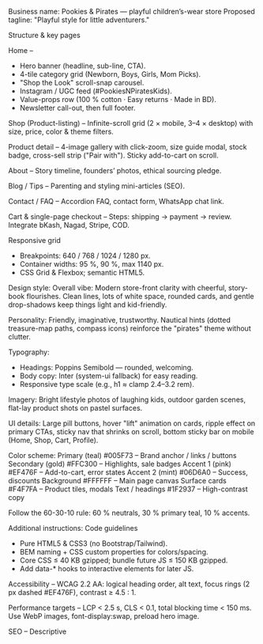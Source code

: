 Business name: Pookies & Pirates — playful children’s-wear store
Proposed tagline: "Playful style for little adventurers."

Structure & key pages

Home –
- Hero banner (headline, sub-line, CTA).
- 4-tile category grid (Newborn, Boys, Girls, Mom Picks).
- "Shop the Look" scroll-snap carousel.
- Instagram / UGC feed (#PookiesNPiratesKids).
- Value-props row (100 % cotton · Easy returns · Made in BD).
- Newsletter call-out, then full footer.

Shop (Product-listing) – Infinite-scroll grid (2 × mobile, 3–4 × desktop) with size, price, color & theme filters.

Product detail – 4-image gallery with click-zoom, size guide modal, stock badge, cross-sell strip ("Pair with"). Sticky add-to-cart on scroll.

About – Story timeline, founders’ photos, ethical sourcing pledge.

Blog / Tips – Parenting and styling mini-articles (SEO).

Contact / FAQ – Accordion FAQ, contact form, WhatsApp chat link.

Cart & single-page checkout – Steps: shipping → payment → review. Integrate bKash, Nagad, Stripe, COD.

Responsive grid
- Breakpoints: 640 / 768 / 1024 / 1280 px.
- Container widths: 95 %, 90 %, max 1140 px.
- CSS Grid & Flexbox; semantic HTML5.

Design style:
Overall vibe: Modern store-front clarity with cheerful, story-book flourishes. Clean lines, lots of white space, rounded cards, and gentle drop-shadows keep things light and kid-friendly.

Personality: Friendly, imaginative, trustworthy. Nautical hints (dotted treasure-map paths, compass icons) reinforce the "pirates" theme without clutter.

Typography:
- Headings: Poppins Semibold — rounded, welcoming.
- Body copy: Inter (system-ui fallback) for easy reading.
- Responsive type scale (e.g., h1 ≈ clamp 2.4–3.2 rem).

Imagery: Bright lifestyle photos of laughing kids, outdoor garden scenes, flat-lay product shots on pastel surfaces.

UI details: Large pill buttons, hover "lift" animation on cards, ripple effect on primary CTAs, sticky nav that shrinks on scroll, bottom sticky bar on mobile (Home, Shop, Cart, Profile).

Color scheme:
Primary (teal) #005F73 – Brand anchor / links / buttons
Secondary (gold) #FFC300 – Highlights, sale badges
Accent 1 (pink) #EF476F – Add-to-cart, error states
Accent 2 (mint) #06D6A0 – Success, discounts
Background #FFFFFF – Main page canvas
Surface cards #F4F7FA – Product tiles, modals
Text / headings #1F2937 – High-contrast copy

Follow the 60-30-10 rule: 60 % neutrals, 30 % primary teal, 10 % accents.

Additional instructions: Code guidelines
- Pure HTML5 & CSS3 (no Bootstrap/Tailwind).
- BEM naming + CSS custom properties for colors/spacing.
- Core CSS ≤ 40 KB gzipped; bundle future JS ≤ 150 KB gzipped.
- Add data-* hooks to interactive elements for later JS.

Accessibility – WCAG 2.2 AA: logical heading order, alt text, focus rings (2 px dashed #EF476F), contrast ≥ 4.5 : 1.

Performance targets – LCP < 2.5 s, CLS < 0.1, total blocking time < 150 ms. Use WebP images, font-display:swap, preload hero image.

SEO – Descriptive <title> and meta description; canonical URLs; JSON-LD for Product & Organization.

Analytics & marketing – GA4, Meta Pixel; Klaviyo events for browse abandon. Exit-intent coupon pop-up.

DevOps – GitHub repo with Vercel / Netlify CI-CD; staging branch previews; nightly DB dump.

Tone & microcopy – Friendly Banglish phrases (e.g., empty cart: “Ektu wait, captain — your loot is empty!”).

Uploaded images: logo.jpg, cover.jpeg
uploaded images are in uploads folder in the site-dir directory.

Create the html css based website with generated contents and an attractive UI layout with beautiful designs
